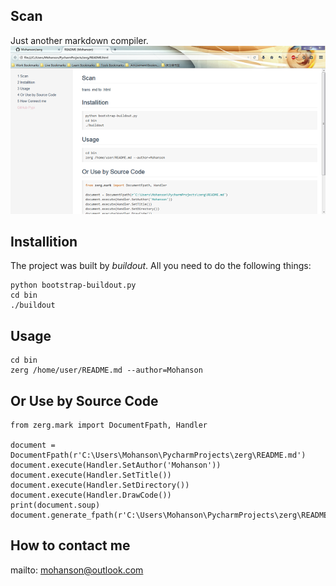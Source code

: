 ## Scan

Just another markdown compiler.
![show.png](/resources/show.png)

## Installition

The project was built by *buildout*. All you need to do the following things:

    python bootstrap-buildout.py
    cd bin
    ./buildout
    
## Usage

    cd bin
    zerg /home/user/README.md --author=Mohanson
    
## Or Use by Source Code

    from zerg.mark import DocumentFpath, Handler
    
    document = DocumentFpath(r'C:\Users\Mohanson\PycharmProjects\zerg\README.md')
    document.execute(Handler.SetAuthor('Mohanson'))
    document.execute(Handler.SetTitle())
    document.execute(Handler.SetDirectory())
    document.execute(Handler.DrawCode())
    print(document.soup)
    document.generate_fpath(r'C:\Users\Mohanson\PycharmProjects\zerg\README.html')
    
## How to contact me

mailto: mohanson@outlook.com
    
